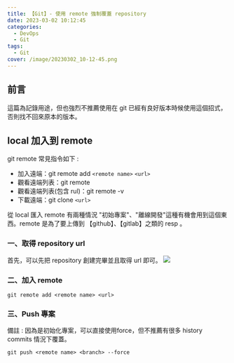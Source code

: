 ```yaml
---
title: 【Git】- 使用 remote 強制覆蓋 repository
date: 2023-03-02 10:12:45
categories: 
  - DevOps
  - Git
tags: 
  - Git
cover: /image/20230302_10-12-45.png
---
```


## 前言
這篇為記錄用途，但也強烈不推薦使用在 git 已經有良好版本時候使用這個招式，否則找不回來原本的版本。

## local 加入到 remote
git remote 常見指令如下 :
- 加入遠端：git remote add ```<remote name>``` ```<url>```
- 觀看遠端列表：git remote
- 觀看遠端列表(包含 rul)：git remote -v
- 下載遠端：git clone ```<url>```

從 local 匯入 remote 有兩種情況 "初始專案"、"離線開發"這種有機會用到這個東西。remote 是為了要上傳到 【github】、【gitlab】之類的 resp 。

### 一、取得 repository url
首先，可以先把 repository 創建完畢並且取得 url 即可。
![](/image/20230604_13-19-22.png)


### 二、加入 remote 
```command
git remote add <remote name> <url>
```

### 三、Push 專案
備註 : 因為是初始化專案，可以直接使用force，但不推薦有很多 history commits 情況下覆蓋。
```command
git push <remote name> <branch> --force
```



